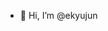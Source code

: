 - 👋 Hi, I’m @ekyujun

<!---
ekyujun/ekyujun is a ✨ special ✨ repository because its `README.md` (this file) appears on your GitHub profile.
You can click the Preview link to take a look at your changes.
--->
